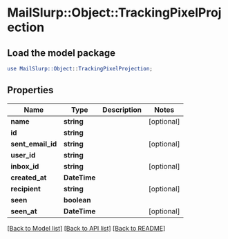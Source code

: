 # MailSlurp::Object::TrackingPixelProjection

## Load the model package
```perl
use MailSlurp::Object::TrackingPixelProjection;
```

## Properties
Name | Type | Description | Notes
------------ | ------------- | ------------- | -------------
**name** | **string** |  | [optional] 
**id** | **string** |  | 
**sent_email_id** | **string** |  | [optional] 
**user_id** | **string** |  | 
**inbox_id** | **string** |  | [optional] 
**created_at** | **DateTime** |  | 
**recipient** | **string** |  | [optional] 
**seen** | **boolean** |  | 
**seen_at** | **DateTime** |  | [optional] 

[[Back to Model list]](../README#documentation-for-models) [[Back to API list]](../README#documentation-for-api-endpoints) [[Back to README]](../README)


